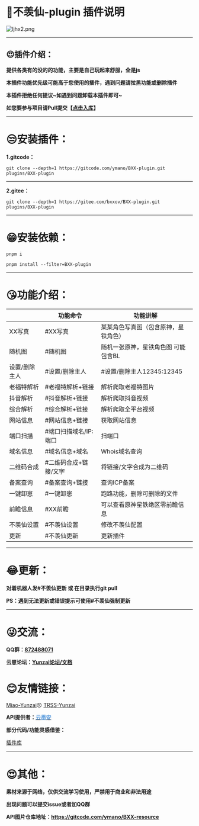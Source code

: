 # 🤣不羡仙-plugin 插件说明

![ljhx2.png](https://raw.gitcode.com/user-images/assets/5424764/be7eaf0c-76b9-40dc-9e5f-dc47ebfadb8b/ljhx2.png 'ljhx2.png')
****
## 😍插件介绍：
**提供各类有的没的的功能，主要是自己玩起来舒服，全是js**

**本插件功能优先级可能高于您使用的插件，遇到问题请拉黑功能或删除插件**

**本插件拒绝任何提议~如遇到问题卸载本插件即可~**

**如您要参与项目请Pull提交【[点击入库](https://gitcode.com/invite/link/c39042cc41ae448b9527)】**
****

# 😒安装插件：
**1.gitcode：**

`git clone --depth=1 https://gitcode.com/ymano/BXX-plugin.git plugins/BXX-plugin`
****
**2.gitee：**

`git clone --depth=1 https://gitee.com/bxxov/BXX-plugin.git plugins/BXX-plugin`

****

# 😁安装依赖：
`pnpm i`

`pnpm install --filter=BXX-plugin`
****
# 😘功能介绍：
| | 功能命令|功能讲解  |
|--|--|--|
|XX写真 |#XX写真 | 某某角色写真图（包含原神，星铁角色） |
|随机图|#随机图 |随机一张原神，星铁角色图 可能包含BL|
|设置/删除主人|#设置/删除主人 |#设置/删除主人12345:12345|
|老福特解析|#老福特解析+链接 |解析爬取老福特图片|
|抖音解析|#抖音解析+链接 |解析爬取抖音视频|
|综合解析|#综合解析+链接 |解析爬取全平台视频|
|网站信息|#网站信息+链接 |获取网站信息|
|端口扫描|#端口扫描域名/IP:端口 |扫端口|
|域名信息|#域名信息+域名 |Whois域名查询|
|二维码合成|#二维码合成+链接/文字 |将链接/文字合成为二维码|
|备案查询|#备案查询+链接 |查询ICP备案|
|一键卸崽|#一键卸崽|跑路功能，删除可删除的文件|
|前瞻信息|#XX前瞻|可以查看原神星铁绝区零前瞻信息|
|不羡仙设置|#不羡仙设置 |修改不羡仙配置|
|更新|#不羡仙更新|更新插件|


****

# 😂更新：
**对着机器人发#不羡仙更新 或 在目录执行git pull**

**PS：遇到无法更新或错误提示可使用#不羡仙强制更新**

****
# 😜交流：
**QQ群：[872488071](https://qm.qq.com/q/SA5dEJf6MM)**

**云崽论坛：[Yunzai论坛/文档](https://yunz.cc)**




# 😊友情链接：
[Miao-Yunzai](https://gitee.com/yoimiya-kokomi/Miao-Yunzai)😠
[TRSS-Yunzai](https://gitee.com/TimeRainStarSky/Yunzai)

**API提供者：<ins><span style="color:#66a3e0;">云墨安</span></ins>**

**部分代码/功能灵感借鉴：**

[插件库](https://gitee.com/yhArcadia/Yunzai-Bot-plugins-index)

****
# 😍其他：

**素材来源于网络，仅供交流学习使用，严禁用于商业和非法用途**

**出现问题可以提交issue或者加QQ群**

**API图片仓库地址：https://gitcode.com/ymano/BXX-resource**
